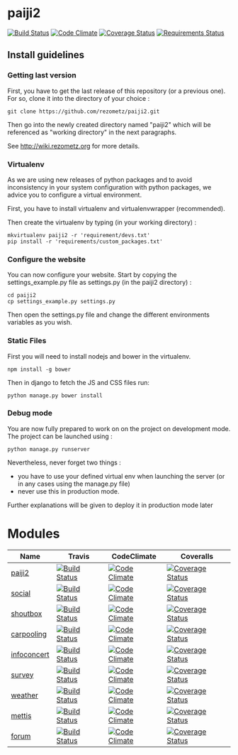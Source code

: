 # paiji2
[![Build Status](https://travis-ci.org/rezometz/paiji2.svg?branch=master)](https://travis-ci.org/rezometz/paiji2)
[![Code Climate](https://codeclimate.com/github/rezometz/paiji2/badges/gpa.svg)](https://codeclimate.com/github/rezometz/paiji2)
[![Coverage Status](https://coveralls.io/repos/rezometz/paiji2/badge.svg?branch=master&service=github)](https://coveralls.io/github/rezometz/paiji2?branch=master)
[![Requirements Status](https://requires.io/github/rezometz/paiji2/requirements.svg?branch=master)](https://requires.io/github/rezometz/paiji2/requirements/?branch=master)


## Install guidelines

### Getting last version
First, you have to get the last release of this repository (or a previous one).
For so, clone it into the directory of your choice :

    git clone https://github.com/rezometz/paiji2.git

Then go into the newly created directory named "paiji2" which
will be referenced as "working directory" in the next paragraphs.

See http://wiki.rezometz.org for more details.

### Virtualenv
As we are using new releases of python packages and to avoid 
inconsistency in your system configuration with python packages,
we advice you to configure a virtual environment.

First, you have to install virtualenv and virtualenvwrapper (recommended).

Then create the virtualenv by typing (in your working directory) :

    mkvirtualenv paiji2 -r 'requirement/devs.txt'
	pip install -r 'requirements/custom_packages.txt'

### Configure the website
You can now configure your website. Start by copying the settings_example.py 
file as settings.py (in the paiji2 directory) :

    cd paiji2
    cp settings_example.py settings.py

Then open the settings.py file and change the different environments variables
as you wish.

### Static Files ###

First you will need to install nodejs and bower in the virtualenv.

    npm install -g bower

Then in django to fetch the JS and CSS files run:

    python manage.py bower install

### Debug mode
You are now fully prepared to work on on the project on development mode. The project can be launched using :

    python manage.py runserver

Nevertheless, never forget two things :
* you have to use your defined virtual env when launching the server (or
in any cases using the manage.py file)
* never use this in production mode.

Further explanations will be given to deploy it in production mode later

# Modules

| Name | Travis | CodeClimate | Coveralls |
| ---- | ------ | ----------- | --------- |
| [paiji2](http://github.com/rezometz/paiji2) | [![Build Status](https://travis-ci.org/rezometz/paiji2.svg?branch=master)](https://travis-ci.org/rezometz/paiji2) | [![Code Climate](https://codeclimate.com/github/rezometz/paiji2/badges/gpa.svg)](https://codeclimate.com/github/rezometz/paiji2) | [![Coverage Status](https://coveralls.io/repos/rezometz/paiji2/badge.svg?branch=master&service=github)](https://coveralls.io/github/rezometz/paiji2?branch=master) |
| [social](https://github.com/rezometz/django-paiji2-social) | [![Build Status](https://travis-ci.org/rezometz/django-paiji2-social.svg?branch=master)](https://travis-ci.org/rezometz/django-paiji2-social) | [![Code Climate](https://codeclimate.com/github/rezometz/django-paiji2-social/badges/gpa.svg)](https://codeclimate.com/github/rezometz/django-paiji2-social) | [![Coverage Status](https://coveralls.io/repos/rezometz/django-paiji2-social/badge.svg?branch=master&service=github)](https://coveralls.io/github/rezometz/django-paiji2-social?branch=master) |
| [shoutbox](http://github.com/rezometz/django-paiji2-shoutbox) | [![Build Status](https://travis-ci.org/rezometz/django-paiji2-shoutbox.svg?branch=master)](https://travis-ci.org/rezometz/django-paiji2-shoutbox) | [![Code Climate](https://codeclimate.com/github/rezometz/django-paiji2-shoutbox/badges/gpa.svg)](https://codeclimate.com/github/rezometz/django-paiji2-shoutbox) | [![Coverage Status](https://coveralls.io/repos/rezometz/django-paiji2-shoutbox/badge.svg?branch=master&service=github)](https://coveralls.io/github/rezometz/django-paiji2-shoutbox?branch=master) |
| [carpooling](http://github.com/rezometz/django-paiji2-carpooling) | [![Build Status](https://travis-ci.org/rezometz/django-paiji2-carpooling.svg?branch=master)](https://travis-ci.org/rezometz/django-paiji2-carpooling) | [![Code Climate](https://codeclimate.com/github/rezometz/django-paiji2-carpooling/badges/gpa.svg)](https://codeclimate.com/github/rezometz/django-paiji2-carpooling) | [![Coverage Status](https://coveralls.io/repos/rezometz/django-paiji2-carpooling/badge.svg?branch=master&service=github)](https://coveralls.io/github/rezometz/django-paiji2-carpooling?branch=master) |
| [infoconcert](http://github.com/rezometz/django-paiji2-infoconcert) | [![Build Status](https://travis-ci.org/rezometz/django-paiji2-infoconcert.svg?branch=master)](https://travis-ci.org/rezometz/django-paiji2-infoconcert) | [![Code Climate](https://codeclimate.com/github/rezometz/django-paiji2-infoconcert/badges/gpa.svg)](https://codeclimate.com/github/rezometz/django-paiji2-infoconcert) | [![Coverage Status](https://coveralls.io/repos/rezometz/django-paiji2-infoconcert/badge.svg?branch=master&service=github)](https://coveralls.io/github/rezometz/django-paiji2-infoconcert?branch=master) |
| [survey](http://github.com/rezometz/django-paiji2-survey) | [![Build Status](https://travis-ci.org/rezometz/django-paiji2-survey.svg?branch=master)](https://travis-ci.org/rezometz/django-paiji2-survey) | [![Code Climate](https://codeclimate.com/github/rezometz/django-paiji2-survey/badges/gpa.svg)](https://codeclimate.com/github/rezometz/django-paiji2-survey) | [![Coverage Status](https://coveralls.io/repos/rezometz/django-paiji2-survey/badge.svg?branch=master&service=github)](https://coveralls.io/github/rezometz/django-paiji2-survey?branch=master) |
| [weather](http://github.com/rezometz/django-paiji2-weather) | [![Build Status](https://travis-ci.org/rezometz/django-paiji2-weather.svg?branch=master)](https://travis-ci.org/rezometz/django-paiji2-weather) | [![Code Climate](https://codeclimate.com/github/rezometz/django-paiji2-weather/badges/gpa.svg)](https://codeclimate.com/github/rezometz/django-paiji2-weather) | [![Coverage Status](https://coveralls.io/repos/rezometz/django-paiji2-weather/badge.svg?branch=master&service=github)](https://coveralls.io/github/rezometz/django-paiji2-weather?branch=master) |
| [mettis](http://github.com/rezometz/django-paiji2-mettis) | [![Build Status](https://travis-ci.org/rezometz/django-paiji2-mettis.svg?branch=master)](https://travis-ci.org/rezometz/django-paiji2-mettis) | [![Code Climate](https://codeclimate.com/github/rezometz/django-paiji2-mettis/badges/gpa.svg)](https://codeclimate.com/github/rezometz/django-paiji2-mettis) | [![Coverage Status](https://coveralls.io/repos/rezometz/django-paiji2-mettis/badge.svg?branch=master&service=github)](https://coveralls.io/github/rezometz/django-paiji2-mettis?branch=master) |
| [forum](https://github.com/rezometz/django-paiji2-forum) | [![Build Status](https://travis-ci.org/rezometz/django-paiji2-forum.svg?branch=master)](https://travis-ci.org/rezometz/django-paiji2-forum) | [![Code Climate](https://codeclimate.com/github/rezometz/django-paiji2-forum/badges/gpa.svg)](https://codeclimate.com/github/rezometz/django-paiji2-forum) | [![Coverage Status](https://coveralls.io/repos/rezometz/django-paiji2-forum/badge.svg?branch=master&service=github)](https://coveralls.io/github/rezometz/django-paiji2-forum?branch=master) |
